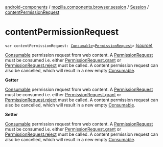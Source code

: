 [android-components](../../index.md) / [mozilla.components.browser.session](../index.md) / [Session](index.md) / [contentPermissionRequest](./content-permission-request.md)

# contentPermissionRequest

`var contentPermissionRequest: `[`Consumable`](../../mozilla.components.support.base.observer/-consumable/index.md)`<`[`PermissionRequest`](../../mozilla.components.concept.engine.permission/-permission-request/index.md)`>` [(source)](https://github.com/mozilla-mobile/android-components/blob/master/components/browser/session/src/main/java/mozilla/components/browser/session/Session.kt#L301)

[Consumable](../../mozilla.components.support.base.observer/-consumable/index.md) permission request from web content. A [PermissionRequest](../../mozilla.components.concept.engine.permission/-permission-request/index.md)
must be consumed i.e. either [PermissionRequest.grant](../../mozilla.components.concept.engine.permission/-permission-request/grant.md) or
[PermissionRequest.reject](../../mozilla.components.concept.engine.permission/-permission-request/reject.md) must be called. A content permission request
can also be cancelled, which will result in a new empty [Consumable](../../mozilla.components.support.base.observer/-consumable/index.md).

**Getter**

[Consumable](../../mozilla.components.support.base.observer/-consumable/index.md) permission request from web content. A [PermissionRequest](../../mozilla.components.concept.engine.permission/-permission-request/index.md)
must be consumed i.e. either [PermissionRequest.grant](../../mozilla.components.concept.engine.permission/-permission-request/grant.md) or
[PermissionRequest.reject](../../mozilla.components.concept.engine.permission/-permission-request/reject.md) must be called. A content permission request
can also be cancelled, which will result in a new empty [Consumable](../../mozilla.components.support.base.observer/-consumable/index.md).

**Setter**

[Consumable](../../mozilla.components.support.base.observer/-consumable/index.md) permission request from web content. A [PermissionRequest](../../mozilla.components.concept.engine.permission/-permission-request/index.md)
must be consumed i.e. either [PermissionRequest.grant](../../mozilla.components.concept.engine.permission/-permission-request/grant.md) or
[PermissionRequest.reject](../../mozilla.components.concept.engine.permission/-permission-request/reject.md) must be called. A content permission request
can also be cancelled, which will result in a new empty [Consumable](../../mozilla.components.support.base.observer/-consumable/index.md).

